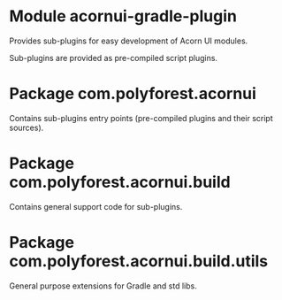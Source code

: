 # Module acornui-gradle-plugin

Provides sub-plugins for easy development of Acorn UI modules.

Sub-plugins are provided as pre-compiled script plugins.

# Package com.polyforest.acornui

Contains sub-plugins entry points (pre-compiled plugins and their script sources).

# Package com.polyforest.acornui.build

Contains general support code for sub-plugins.

# Package com.polyforest.acornui.build.utils

General purpose extensions for Gradle and std libs.
